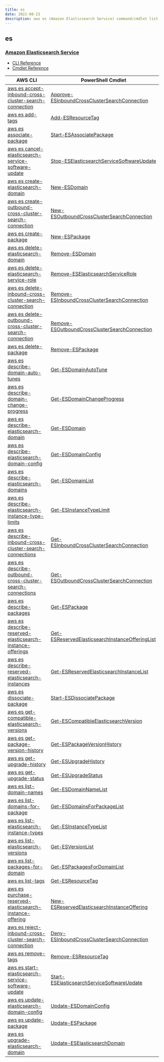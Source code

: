 ```yaml
---
title: es
date: 2022-08-23
description: aws es (Amazon Elasticsearch Service) command/cmdlet list.
---
```


## es

### [Amazon Elasticsearch Service](https://aws.amazon.com/elasticsearch-service/)

* [CLI Reference](https://docs.aws.amazon.com/cli/latest/reference/es/index.html)
* [Cmdlet Reference](https://docs.aws.amazon.com/powershell/latest/reference/items/Amazon_Elasticsearch_cmdlets.html)

|AWS CLI|PowerShell Cmdlet|
|----|----|
|[aws es accept-inbound-cross-cluster-search-connection](https://docs.aws.amazon.com/cli/latest/reference/es/accept-inbound-cross-cluster-search-connection.html)|[Approve-ESInboundCrossClusterSearchConnection](https://docs.aws.amazon.com/powershell/latest/reference/items/Approve-ESInboundCrossClusterSearchConnection.html)|
|[aws es add-tags](https://docs.aws.amazon.com/cli/latest/reference/es/add-tags.html)|[Add-ESResourceTag](https://docs.aws.amazon.com/powershell/latest/reference/items/Add-ESResourceTag.html)|
|[aws es associate-package](https://docs.aws.amazon.com/cli/latest/reference/es/associate-package.html)|[Start-ESAssociatePackage](https://docs.aws.amazon.com/powershell/latest/reference/items/Start-ESAssociatePackage.html)|
|[aws es cancel-elasticsearch-service-software-update](https://docs.aws.amazon.com/cli/latest/reference/es/cancel-elasticsearch-service-software-update.html)|[Stop-ESElasticsearchServiceSoftwareUpdate](https://docs.aws.amazon.com/powershell/latest/reference/items/Stop-ESElasticsearchServiceSoftwareUpdate.html)|
|[aws es create-elasticsearch-domain](https://docs.aws.amazon.com/cli/latest/reference/es/create-elasticsearch-domain.html)|[New-ESDomain](https://docs.aws.amazon.com/powershell/latest/reference/items/New-ESDomain.html)|
|[aws es create-outbound-cross-cluster-search-connection](https://docs.aws.amazon.com/cli/latest/reference/es/create-outbound-cross-cluster-search-connection.html)|[New-ESOutboundCrossClusterSearchConnection](https://docs.aws.amazon.com/powershell/latest/reference/items/New-ESOutboundCrossClusterSearchConnection.html)|
|[aws es create-package](https://docs.aws.amazon.com/cli/latest/reference/es/create-package.html)|[New-ESPackage](https://docs.aws.amazon.com/powershell/latest/reference/items/New-ESPackage.html)|
|[aws es delete-elasticsearch-domain](https://docs.aws.amazon.com/cli/latest/reference/es/delete-elasticsearch-domain.html)|[Remove-ESDomain](https://docs.aws.amazon.com/powershell/latest/reference/items/Remove-ESDomain.html)|
|[aws es delete-elasticsearch-service-role](https://docs.aws.amazon.com/cli/latest/reference/es/delete-elasticsearch-service-role.html)|[Remove-ESElasticsearchServiceRole](https://docs.aws.amazon.com/powershell/latest/reference/items/Remove-ESElasticsearchServiceRole.html)|
|[aws es delete-inbound-cross-cluster-search-connection](https://docs.aws.amazon.com/cli/latest/reference/es/delete-inbound-cross-cluster-search-connection.html)|[Remove-ESInboundCrossClusterSearchConnection](https://docs.aws.amazon.com/powershell/latest/reference/items/Remove-ESInboundCrossClusterSearchConnection.html)|
|[aws es delete-outbound-cross-cluster-search-connection](https://docs.aws.amazon.com/cli/latest/reference/es/delete-outbound-cross-cluster-search-connection.html)|[Remove-ESOutboundCrossClusterSearchConnection](https://docs.aws.amazon.com/powershell/latest/reference/items/Remove-ESOutboundCrossClusterSearchConnection.html)|
|[aws es delete-package](https://docs.aws.amazon.com/cli/latest/reference/es/delete-package.html)|[Remove-ESPackage](https://docs.aws.amazon.com/powershell/latest/reference/items/Remove-ESPackage.html)|
|[aws es describe-domain-auto-tunes](https://docs.aws.amazon.com/cli/latest/reference/es/describe-domain-auto-tunes.html)|[Get-ESDomainAutoTune](https://docs.aws.amazon.com/powershell/latest/reference/items/Get-ESDomainAutoTune.html)|
|[aws es describe-domain-change-progress](https://docs.aws.amazon.com/cli/latest/reference/es/describe-domain-change-progress.html)|[Get-ESDomainChangeProgress](https://docs.aws.amazon.com/powershell/latest/reference/items/Get-ESDomainChangeProgress.html)|
|[aws es describe-elasticsearch-domain](https://docs.aws.amazon.com/cli/latest/reference/es/describe-elasticsearch-domain.html)|[Get-ESDomain](https://docs.aws.amazon.com/powershell/latest/reference/items/Get-ESDomain.html)|
|[aws es describe-elasticsearch-domain-config](https://docs.aws.amazon.com/cli/latest/reference/es/describe-elasticsearch-domain-config.html)|[Get-ESDomainConfig](https://docs.aws.amazon.com/powershell/latest/reference/items/Get-ESDomainConfig.html)|
|[aws es describe-elasticsearch-domains](https://docs.aws.amazon.com/cli/latest/reference/es/describe-elasticsearch-domains.html)|[Get-ESDomainList](https://docs.aws.amazon.com/powershell/latest/reference/items/Get-ESDomainList.html)|
|[aws es describe-elasticsearch-instance-type-limits](https://docs.aws.amazon.com/cli/latest/reference/es/describe-elasticsearch-instance-type-limits.html)|[Get-ESInstanceTypeLimit](https://docs.aws.amazon.com/powershell/latest/reference/items/Get-ESInstanceTypeLimit.html)|
|[aws es describe-inbound-cross-cluster-search-connections](https://docs.aws.amazon.com/cli/latest/reference/es/describe-inbound-cross-cluster-search-connections.html)|[Get-ESInboundCrossClusterSearchConnection](https://docs.aws.amazon.com/powershell/latest/reference/items/Get-ESInboundCrossClusterSearchConnection.html)|
|[aws es describe-outbound-cross-cluster-search-connections](https://docs.aws.amazon.com/cli/latest/reference/es/describe-outbound-cross-cluster-search-connections.html)|[Get-ESOutboundCrossClusterSearchConnection](https://docs.aws.amazon.com/powershell/latest/reference/items/Get-ESOutboundCrossClusterSearchConnection.html)|
|[aws es describe-packages](https://docs.aws.amazon.com/cli/latest/reference/es/describe-packages.html)|[Get-ESPackage](https://docs.aws.amazon.com/powershell/latest/reference/items/Get-ESPackage.html)|
|[aws es describe-reserved-elasticsearch-instance-offerings](https://docs.aws.amazon.com/cli/latest/reference/es/describe-reserved-elasticsearch-instance-offerings.html)|[Get-ESReservedElasticsearchInstanceOfferingList](https://docs.aws.amazon.com/powershell/latest/reference/items/Get-ESReservedElasticsearchInstanceOfferingList.html)|
|[aws es describe-reserved-elasticsearch-instances](https://docs.aws.amazon.com/cli/latest/reference/es/describe-reserved-elasticsearch-instances.html)|[Get-ESReservedElasticsearchInstanceList](https://docs.aws.amazon.com/powershell/latest/reference/items/Get-ESReservedElasticsearchInstanceList.html)|
|[aws es dissociate-package](https://docs.aws.amazon.com/cli/latest/reference/es/dissociate-package.html)|[Start-ESDissociatePackage](https://docs.aws.amazon.com/powershell/latest/reference/items/Start-ESDissociatePackage.html)|
|[aws es get-compatible-elasticsearch-versions](https://docs.aws.amazon.com/cli/latest/reference/es/get-compatible-elasticsearch-versions.html)|[Get-ESCompatibleElasticsearchVersion](https://docs.aws.amazon.com/powershell/latest/reference/items/Get-ESCompatibleElasticsearchVersion.html)|
|[aws es get-package-version-history](https://docs.aws.amazon.com/cli/latest/reference/es/get-package-version-history.html)|[Get-ESPackageVersionHistory](https://docs.aws.amazon.com/powershell/latest/reference/items/Get-ESPackageVersionHistory.html)|
|[aws es get-upgrade-history](https://docs.aws.amazon.com/cli/latest/reference/es/get-upgrade-history.html)|[Get-ESUpgradeHistory](https://docs.aws.amazon.com/powershell/latest/reference/items/Get-ESUpgradeHistory.html)|
|[aws es get-upgrade-status](https://docs.aws.amazon.com/cli/latest/reference/es/get-upgrade-status.html)|[Get-ESUpgradeStatus](https://docs.aws.amazon.com/powershell/latest/reference/items/Get-ESUpgradeStatus.html)|
|[aws es list-domain-names](https://docs.aws.amazon.com/cli/latest/reference/es/list-domain-names.html)|[Get-ESDomainNameList](https://docs.aws.amazon.com/powershell/latest/reference/items/Get-ESDomainNameList.html)|
|[aws es list-domains-for-package](https://docs.aws.amazon.com/cli/latest/reference/es/list-domains-for-package.html)|[Get-ESDomainsForPackageList](https://docs.aws.amazon.com/powershell/latest/reference/items/Get-ESDomainsForPackageList.html)|
|[aws es list-elasticsearch-instance-types](https://docs.aws.amazon.com/cli/latest/reference/es/list-elasticsearch-instance-types.html)|[Get-ESInstanceTypeList](https://docs.aws.amazon.com/powershell/latest/reference/items/Get-ESInstanceTypeList.html)|
|[aws es list-elasticsearch-versions](https://docs.aws.amazon.com/cli/latest/reference/es/list-elasticsearch-versions.html)|[Get-ESVersionList](https://docs.aws.amazon.com/powershell/latest/reference/items/Get-ESVersionList.html)|
|[aws es list-packages-for-domain](https://docs.aws.amazon.com/cli/latest/reference/es/list-packages-for-domain.html)|[Get-ESPackagesForDomainList](https://docs.aws.amazon.com/powershell/latest/reference/items/Get-ESPackagesForDomainList.html)|
|[aws es list-tags](https://docs.aws.amazon.com/cli/latest/reference/es/list-tags.html)|[Get-ESResourceTag](https://docs.aws.amazon.com/powershell/latest/reference/items/Get-ESResourceTag.html)|
|[aws es purchase-reserved-elasticsearch-instance-offering](https://docs.aws.amazon.com/cli/latest/reference/es/purchase-reserved-elasticsearch-instance-offering.html)|[New-ESReservedElasticsearchInstanceOffering](https://docs.aws.amazon.com/powershell/latest/reference/items/New-ESReservedElasticsearchInstanceOffering.html)|
|[aws es reject-inbound-cross-cluster-search-connection](https://docs.aws.amazon.com/cli/latest/reference/es/reject-inbound-cross-cluster-search-connection.html)|[Deny-ESInboundCrossClusterSearchConnection](https://docs.aws.amazon.com/powershell/latest/reference/items/Deny-ESInboundCrossClusterSearchConnection.html)|
|[aws es remove-tags](https://docs.aws.amazon.com/cli/latest/reference/es/remove-tags.html)|[Remove-ESResourceTag](https://docs.aws.amazon.com/powershell/latest/reference/items/Remove-ESResourceTag.html)|
|[aws es start-elasticsearch-service-software-update](https://docs.aws.amazon.com/cli/latest/reference/es/start-elasticsearch-service-software-update.html)|[Start-ESElasticsearchServiceSoftwareUpdate](https://docs.aws.amazon.com/powershell/latest/reference/items/Start-ESElasticsearchServiceSoftwareUpdate.html)|
|[aws es update-elasticsearch-domain-config](https://docs.aws.amazon.com/cli/latest/reference/es/update-elasticsearch-domain-config.html)|[Update-ESDomainConfig](https://docs.aws.amazon.com/powershell/latest/reference/items/Update-ESDomainConfig.html)|
|[aws es update-package](https://docs.aws.amazon.com/cli/latest/reference/es/update-package.html)|[Update-ESPackage](https://docs.aws.amazon.com/powershell/latest/reference/items/Update-ESPackage.html)|
|[aws es upgrade-elasticsearch-domain](https://docs.aws.amazon.com/cli/latest/reference/es/upgrade-elasticsearch-domain.html)|[Update-ESElasticsearchDomain](https://docs.aws.amazon.com/powershell/latest/reference/items/Update-ESElasticsearchDomain.html)|

